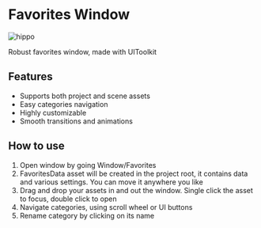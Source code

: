 # Favorites Window

![hippo](https://media0.giphy.com/media/v1.Y2lkPTc5MGI3NjExOGg2a2kyY2gxdnhxNjFjcXI2bDFxNXF5bHk2MXJoNHRsYzdrcW02OSZlcD12MV9pbnRlcm5hbF9naWZfYnlfaWQmY3Q9Zw/5H9AU2LqKsi0aJXdnE/giphy.gif)

Robust favorites window, made with UIToolkit

## Features
- Supports both project and scene assets
- Easy categories navigation
- Highly customizable
- Smooth transitions and animations

## How to use
1. Open window by going Window/Favorites
2. FavoritesData asset will be created in the project root, it contains data and various settings. You can move it anywhere you like
3. Drag and drop your assets in and out the window. Single click the asset to focus, double click to open
4. Navigate categories, using scroll wheel or UI buttons
5. Rename category by clicking on its name
